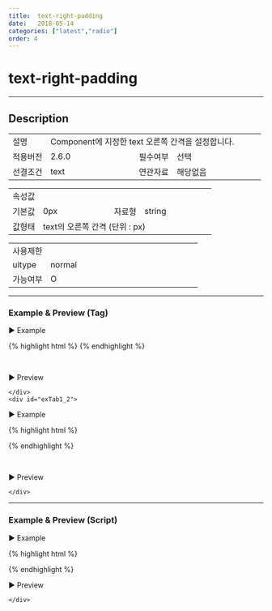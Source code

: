 ```yaml
---
title:  text-right-padding
date:   2018-05-14
categories: ["latest","radio"]
order: 4
---
```


text-right-padding
===

---

## Description

<table style="width:100%">
    <colgroup>
        <col width="15%"/>
        <col width="35%"/>
        <col width="15%"/>
        <col width="35%"/>
    </colgroup>
    <tr>
        <td class="tdTitle">설명</td>
        <td colspan="3">Component에 지정한 text 오른쪽 간격을 설정합니다.</td>
    </tr>
    <tr>
        <td class="tdTitle">적용버전</td>
        <td>2.6.0</td>
        <td class="tdTitle">필수여부</td>
        <td>선택</td>
    </tr>
    <tr>
        <td class="tdTitle">선결조건</td>
        <td>text</td>
        <td class="tdTitle">연관자료</td>
        <td>해당없음</td>
    </tr>
</table>
<table style="width:100%">
    <colgroup>
        <col width="15%"/>
        <col width="35%"/>
        <col width="15%"/>
        <col width="35%"/>
    </colgroup>
    <tr>
        <td class="tdTitle tdBg" colspan="4">속성값</td>
    </tr>
    <tr>
        <td class="tdTitle">기본값</td>
        <td>0px</td>
        <td class="tdTitle">자료형</td>
        <td>string</td>
    </tr>
    <tr>
        <td class="tdTitle">값형태</td>
        <td colspan="3">text의 오른쪽 간격 (단위 : px)</td>
    </tr>
</table>
<table style="width:100%">
    <colgroup>
        <col width="20%"/>
        <col width="20%"/>
        <col width="20%"/>
        <col width="20%"/>
        <col width="20%"/>
    </colgroup>
    <tr>
        <td class="tdTitle tdBg" colspan="5">사용제한</td>
    </tr>
    <tr>
        <td>uitype</td>
        <td class="tdCenter">normal</td>
        <td></td>
        <td></td>
        <td></td>
    </tr>
    <tr>
        <td>가능여부</td>
        <td class="tdBlue tdCenter">O</td>
        <td></td>
        <td></td>
        <td></td>
    </tr>
</table>

---
### Example & Preview (Tag)

<script>
    var SBUxData = [
        { text : "SBUx Radio1" },
        { text : "SBUx Radio2" },
        { text : "SBUx Radio3" }
    ];
</script>

<sbux-tabs id="exTab1" name="exTab1" uitype="normal" title-target-id-array="{exTab1_1,exTab1_2}" title-text-array="normal{고정형,변동형}">
</sbux-tabs>
<div class="tab-content">
    <div id="exTab1_1">

▶ Example

{% highlight html %}
<sbux-radio id="sbIdx1" name="sbTagNm" uitype="normal" text="SBUx Radio1" text-right-padding="30px"></sbux-radio>
<sbux-radio id="sbIdx2" name="sbTagNm" uitype="normal" text="SBUx Radio2" text-right-padding="30px"></sbux-radio>
<sbux-radio id="sbIdx3" name="sbTagNm" uitype="normal" text="SBUx Radio3" text-right-padding="30px"></sbux-radio>
{% endhighlight %}

<br>

▶ Preview

<sbux-radio id="sbIdx1" name="sbTagNm" uitype="normal" text="SBUx Radio1" text-right-padding="30px"></sbux-radio>
<sbux-radio id="sbIdx2" name="sbTagNm" uitype="normal" text="SBUx Radio2" text-right-padding="30px"></sbux-radio>
<sbux-radio id="sbIdx3" name="sbTagNm" uitype="normal" text="SBUx Radio3" text-right-padding="30px"></sbux-radio>

    </div>
    <div id="exTab1_2">

▶ Example

{% highlight html %}
<script>
    var SBUxData = [
        { text : "SBUx Radio1" },
        { text : "SBUx Radio2" },
        { text : "SBUx Radio3" }
    ];
</script>
<sbux-radio id="sbIdx4" name="sbTagNm4" uitype="normal" jsondata-ref="SBUxData" text-right-padding="30px"></sbux-radio>
{% endhighlight %}

<br>

▶ Preview

<sbux-radio id="sbIdx4" name="sbTagNm4" uitype="normal" jsondata-ref="SBUxData" text-right-padding="30px"></sbux-radio>

    </div>
</div>

---
### Example & Preview (Script)

<sbux-tabs id="exTab2" name="exTab2" uitype="normal" title-target-id-array="exTab2_1" title-text-array="normal(변동형)">
</sbux-tabs>
<div class="tab-content">
    <div id="exTab2_1">

▶ Example

{% highlight html %}
<div id="sbArea1"></div>
<script>
    var SBUxData = [
        { text : "SBUx Radio1" },
        { text : "SBUx Radio2" },
        { text : "SBUx Radio3" }
    ];
    $(document).ready(function(){
        $('#sbArea1').sbRadio({
            name : 'sbScriptNm',
            uitype : 'normal',
            jsondataRef : 'SBUxData',
            textRightPadding : '30px'
        });
    }); 
</script>
{% endhighlight %}

<br>

▶ Preview 

<div id="sbArea1"></div>
<script>
    $(document).ready(function(){
        $('#sbArea1').sbRadio({
            name : 'sbScriptNm',
            uitype : 'normal',
            jsondataRef : 'SBUxData',
            textRightPadding : '30px'
        });
    });  
</script>

    </div>
</div>
